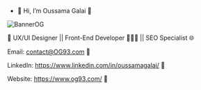 - 👋 Hi, I’m Oussama Galai 🥷
  
![BannerOG](https://github.com/OG93-COM/OG93-COM/assets/132763749/b8c7545e-e8ea-49bc-b4b1-093ea6d23f7e)


🚀 UX/UI Designer || Front-End Developer 👨🏻‍💻 || SEO Specialist 🌐

Email: contact@OG93.com 💌

LinkedIn: https://www.linkedin.com/in/oussamagalai/ 🤝

Website: https://www.og93.com/ 🔗
